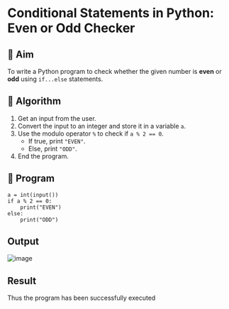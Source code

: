 # Conditional Statements in Python: Even or Odd Checker

## 🎯 Aim
To write a Python program to check whether the given number is **even** or **odd** using `if...else` statements.

## 🧠 Algorithm
1. Get an input from the user.
2. Convert the input to an integer and store it in a variable `a`.
3. Use the modulo operator `%` to check if `a % 2 == 0`.
   - If true, print `"EVEN"`.
   - Else, print `"ODD"`.
4. End the program.

## 🧾 Program
```
a = int(input())
if a % 2 == 0:
    print("EVEN")
else:
    print("ODD")
```



## Output
![image](https://github.com/user-attachments/assets/9a29b20d-ac72-42d3-ae29-da8638bb48f2)



## Result
Thus the program has been successfully executed 

